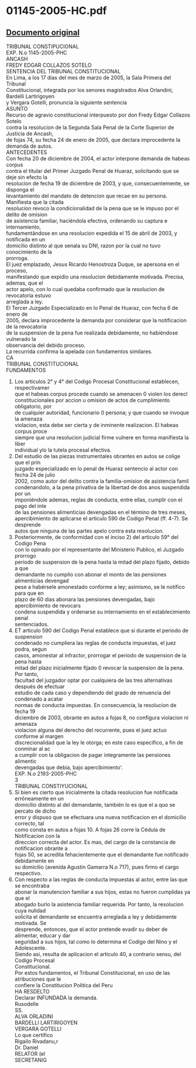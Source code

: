
01145-2005-HC.pdf
=================
  
[Documento original](https://tc.gob.pe/jurisprudencia/2005/01145-2005-HC.pdf)  
---  
TRIBUNAL CONSTIPUCIONAL  
EXP. N.o 1145-2005-PHC  
ANCASH  
FREDY EDGAR COLLAZOS SOTELO  
SENTENCIA DEL TRIBUNAL CONSTITUCIONAL  
En Lima, a los 17 dias del mes de marzo de 2005, la Sala Primera del Tribunal  
Constitucional, integrada por los senores magistrados Alva Orlandini, Bardelli Lartirigoyen  
y Vergara Gotelli, pronuncia la siguiente sentencia  
ASUNTO  
Recurso de agravio constitucional interpuesto por don Fredy Edgar Collazos Sotelo  
contra la resolucion de la Segunda Sala Penal de la Corte Superior de Justicia de Ancash,  
de fojas 74, su fecha 24 de enero de 2005, que declara improcedente la demanda de autos.  
ANTECEDENTES  
Con fecha 20 de diciembre de 2004, el actor interpone demanda de habeas corpus  
contra el titular del Primer Juzgado Penal de Huaraz, solicitando que se deje sin efecto la  
resolucion de fecha 19 de diciembre de 2003, y que, consecuentemente, se disponga el  
levantamiento del mandato de detencion que recae en su persona. Manifiesta que la citada  
resolucion revoco la condicionalidad de la pena que se le impuso por el delito de omision  
de asistencia familiar, haciéndola efectiva, ordenando su captura e internamiento,  
fundamentândose en una resolucion expedida el 15 de abril de 2003, y notificada en un  
domicilio distinto al que senala su DNI, razon por la cual no tuvo conocimiento de la  
prorroga.  
El juez emplazado, Jesus Ricardo Henostroza Duque, se apersona en el proceso,  
manifestando que expidio una resolucion debidamente motivada. Precisa, ademas, que el  
actor apelo, con lo cual quedaba confirmado que la resolucion de revocatoria estuvo  
arreglada a ley.  
El Tercer Juzgado Especializado en lo Penal de Huaraz, con fecha 6 de enero de  
2005, declara improcedente la demanda por considerar que la notificacion de la revocatoria  
de la suspension de la pena fue realizada debidamente, no habiéndose vulnerado la  
observancia del debido proceso.  
La recurrida confirma la apelada con fundamentos similares.  
CA  
TRIBUNAL CONSTITUCIONAL  
FUNDAMENTOS  
1. Los articulos 2° y 4° del Codigo Procesal Constitucional establecen, respectivamer  
que el habeas corpus procede cuando se amenacen 0 violen los derecl  
constitucionales por accion u omision de actos de cumplimiento obligatorio, por  
de cualquier autoridad, funcionario 0 persona; y que cuando se invoque la amenaza  
violacion, esta debe ser cierta y de inminente realizacion. El habeas corpus proce  
siempre que una resolucion judicial firme vulnere en forma manifiesta la liber  
individual ylo la tutela procesal efectiva.  
2. Del estudio de las piezas instrumentales obrantes en autos se colige que el prin  
juzgado especializado en lo penal de Huaraz sentencio al actor con fecha 24 de julio  
2002, como autor del delito contra la familia-omision de asistencia famil  
condenandolo, a la pena privativa de la libertad de dos anos suspendida por un  
imponiéndole ademas, reglas de conducta, entre ellas, cumplir con el pago del inte  
de las pensiones alimenticias devengadas en el término de tres meses,  
apercibimiento de aplicarse el articulo 590 de Codigo Penal (ff. 4-7). Se desprende  
autos que ninguna de las partes apelo contra esta resolucion.  
3. Posteriormente, de conformidad con el inciso 2) del articulo 59° del Codigo Pena  
con lo opinado por el representante del Ministerio Publico, el Juzgado prorrogo  
periodo de suspension de la pena hasta la mitad del plazo fijado, debido a que  
demandante no cumplio con abonar el monto de las pensiones alimenticias devengad  
pese a habérsele amonestado conforme a ley; asimismo, se le notifico para que en  
plazo de 60 dias abonara las pensiones devengadas, bajo apercibimiento de revocars  
condena suspendida y ordenarse su internamiento en el establecimiento penal  
sentenciados.  
4. ET articulo 590 del Codigo Penal establece que si durante el periodo de suspension  
condenado no cumpliera las reglas de conducta impuestas, el juez podra, segun  
casos, amonestar al infractor, prorrogar el periodo de suspension de la pena hasta  
mitad del plazo inicialmente fijado 0 revocar la suspension de la pena. Por tanto,  
facultad del juzgador optar por cualquiera de las tres alternativas después de efectuar  
estudio de cada caso y dependiendo del grado de renuencia del condenado a acatar  
normas de conducta impuestas. En consecuencia, la resolucion de fecha 19  
diciembre de 2003, obrante en autos a fojas 8, no configura violacion ni amenaza  
violacion alguna del derecho del recurrente, pues el juez actuo conforme al margen  
discrecionalidad que la ley le otorga; en este caso especifico, a fin de conminar al ac  
a cumplir con la obligacion de pagar integramente las pensiones alimentic  
devengadas que debia, bajo apercibimiento'.  
EXP. N.o 2193-2005-PHC  
3  
TRIBUNAL CONSTIYUCIONAL  
5. Si bien es cierto que inicialmente la citada resolucion fue notificada errôneamente en un  
domicilio distinto al del demandante, también lo es que el a quo se percato de dicho  
error y dispuso que se efectuara una nueva notificacion en el domicilio correcto, tal  
como consta en autos a fojas 10. A fojas 26 corre la Cédula de Notificacion con la  
direccion correcta del actor. Es mas, del cargo de la constancia de notificacion obrante a  
fojas 50, se acredita fehacientemente que el demandante fue notificado debidamente en  
su domicilio (avenida Agustin Gamarra N.o 717), pues firmo el cargo respectivo.  
6. Con respecto a las reglas de conducta impuestas al actor, entre las que se encontraba  
abonar la manutencion familiar a sus hijos, estas no fueron cumplidas ya que el  
abogado burlo la asistencia familiar requerida. Por tanto, la resolucion cuya nulidad  
solicita el demandante se encuentra arreglada a ley y debidamente motivada. Se  
desprende, entonces, que el actor pretende evadir su deber de alimentar, educar y dar  
seguridad a sus hijos, tal como lo determina el Codigo del Nino y el Adolescente.  
Siendo asi, resulta de aplicacion el articulo 40, a contrario sensu, del Codigo Procesal  
Constitucional.  
Por estos fundamentos, el Tribunal Constitucional, en uso de las atribuciones que le  
confiere la Constitucion Politica del Peru  
HA RESDELTO  
Declarar INFUNDADA la demanda.  
Rusodelle  
SS.  
ALVA ORLADINI  
BARDELLI LARTIRIGOYEN  
VERGARA GOTELLI  
Lo que certifico  
Rigailo Rivadanu,r  
Dr. Daniel  
RELATOR (el  
SECRETANIG